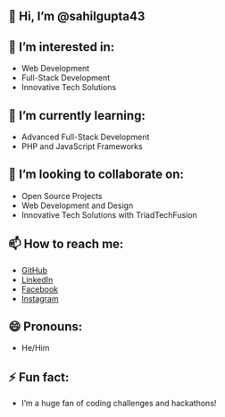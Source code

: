 ## 👋 Hi, I’m @sahilgupta43

## 👀 I’m interested in:
- Web Development
- Full-Stack Development
- Innovative Tech Solutions

## 🌱 I’m currently learning:
- Advanced Full-Stack Development
- PHP and JavaScript Frameworks

## 💞️ I’m looking to collaborate on:
- Open Source Projects
- Web Development and Design
- Innovative Tech Solutions with TriadTechFusion

## 📫 How to reach me:
- [GitHub](https://github.com/sahilgupta43)
- [LinkedIn](https://www.linkedin.com/in/sahil-gupta-44294b2b2/)
- [Facebook](https://facebook.com/sahilgupta.np)
- [Instagram](https://instagram.com/sahilgupta43_)

## 😄 Pronouns:
- He/Him

## ⚡ Fun fact:
- I’m a huge fan of coding challenges and hackathons!
